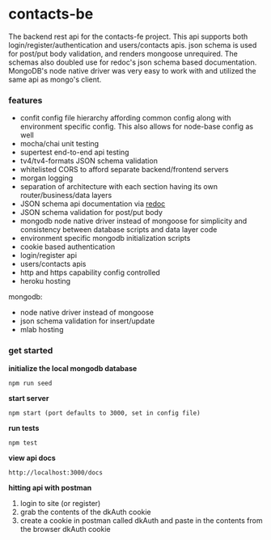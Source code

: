 # contacts-be  

The backend rest api for the contacts-fe project. This api supports both login/register/authentication and users/contacts apis. json schema is used for post/put body validation, and renders mongoose unrequired. The schemas also doubled use for redoc's json schema based documentation. MongoDB's node native driver was very easy to work with and utilized the same api as mongo's client. 

### features
* confit config file hierarchy affording common config along with environment specific config. This also allows for node-base config as well
* mocha/chai unit testing 
* supertest end-to-end api testing
* tv4/tv4-formats JSON schema validation
* whitelisted CORS to afford separate backend/frontend servers
* morgan logging
* separation of architecture with each section having its own router/business/data layers
* JSON schema api documentation via [redoc](https://github.com/Rebilly/ReDoc)
* JSON schema validation for post/put body
* mongodb node native driver instead of mongoose for simplicity and consistency between database scripts and data layer code
* environment specific mongodb initialization scripts
* cookie based authentication
* login/register api
* users/contacts apis
* http and https capability config controlled
* heroku hosting

mongodb:
* node native driver instead of mongoose
* json schema validation for insert/update
* mlab hosting

### get started  
**initialize the local mongodb database**
```
npm run seed
```
**start server**
```
npm start (port defaults to 3000, set in config file)
```
**run tests**
```
npm test
```

**view api docs**
```
http://localhost:3000/docs
```

**hitting api with postman**  
1. login to site (or register)
2. grab the contents of the dkAuth cookie
3. create a cookie in postman called dkAuth and paste in the contents from the browser dkAuth cookie


